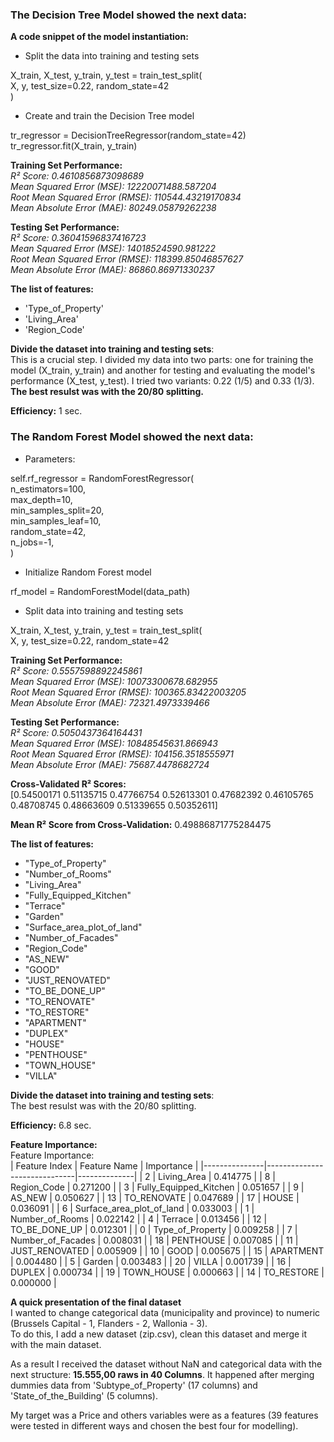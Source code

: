 
### **The Decision Tree Model showed the next data:**  
**A code snippet of the model instantiation:**  
- Split the data into training and testing sets  

X_train, X_test, y_train, y_test = train_test_split(  
    X, y, test_size=0.22, random_state=42  
)  

- Create and train the Decision Tree model  

tr_regressor = DecisionTreeRegressor(random_state=42)  
tr_regressor.fit(X_train, y_train)  

**Training Set Performance:**  
*R² Score: 0.4610856873098689*  
*Mean Squared Error (MSE): 12220071488.587204*  
*Root Mean Squared Error (RMSE): 110544.43219170834*  
*Mean Absolute Error (MAE): 80249.05879262238*  

**Testing Set Performance:**  
*R² Score: 0.36041596837416723*  
*Mean Squared Error (MSE): 14018524590.981222*  
*Root Mean Squared Error (RMSE): 118399.85046857627*  
*Mean Absolute Error (MAE): 86860.86971330237*  

**The list of features:**  
- 'Type_of_Property'  
- 'Living_Area'  
- 'Region_Code'  

**Divide the dataset into training and testing sets**:  
This is a crucial step. I divided my data into two parts: one for training the model (X_train, y_train) and another for testing and evaluating the model's performance (X_test, y_test). I tried two variants: 0.22 (1/5) and 0.33 (1/3). **The best resulst was with the 20/80 splitting.**  

**Efficiency:** 1 sec.  

### **The Random Forest Model showed the next data:**  

- Parameters:  

self.rf_regressor = RandomForestRegressor(  
            n_estimators=100,  
            max_depth=10,  
            min_samples_split=20,  
            min_samples_leaf=10,  
            random_state=42,  
            n_jobs=-1,  
        )  

- Initialize Random Forest model  

rf_model = RandomForestModel(data_path)  

- Split data into training and testing sets  

X_train, X_test, y_train, y_test = train_test_split(  
    X, y, test_size=0.22, random_state=42  

**Training Set Performance:**  
*R² Score: 0.5557598892245861*  
*Mean Squared Error (MSE): 10073300678.682955*  
*Root Mean Squared Error (RMSE): 100365.83422003205*  
*Mean Absolute Error (MAE): 72321.4973339466*  

**Testing Set Performance:**  
*R² Score: 0.5050437364164431*  
*Mean Squared Error (MSE): 10848545631.866943*  
*Root Mean Squared Error (RMSE): 104156.3518555971*  
*Mean Absolute Error (MAE): 75687.4478682724*  

**Cross-Validated R² Scores:**  
[0.54500171 0.51135715 0.47766754 0.52613301 0.47682392 0.46105765 0.48708745 0.48663609 0.51339655 0.50352611]  

**Mean R² Score from Cross-Validation:** 0.49886871775284475  

**The list of features:**  
- "Type_of_Property"  
- "Number_of_Rooms"  
- "Living_Area"  
- "Fully_Equipped_Kitchen"  
- "Terrace"  
- "Garden"  
- "Surface_area_plot_of_land"  
- "Number_of_Facades"  
- "Region_Code"  
- "AS_NEW"  
- "GOOD"  
- "JUST_RENOVATED"  
- "TO_BE_DONE_UP"  
- "TO_RENOVATE"  
- "TO_RESTORE"  
- "APARTMENT"  
- "DUPLEX"  
- "HOUSE"  
- "PENTHOUSE"  
- "TOWN_HOUSE"  
- "VILLA"  

**Divide the dataset into training and testing sets**:  
The best resulst was with the 20/80 splitting.  

**Efficiency:** 6.8 sec.  

**Feature Importance:**  
Feature  Importance:  
| Feature Index | Feature Name                 | Importance   |
|---------------|------------------------------|--------------|
| 2             | Living_Area                 | 0.414775      |
| 8             | Region_Code                 | 0.271200      |
| 3             | Fully_Equipped_Kitchen      | 0.051657      |
| 9             | AS_NEW                      | 0.050627      |
| 13            | TO_RENOVATE                 | 0.047689      |
| 17            | HOUSE                       | 0.036091      |
| 6             | Surface_area_plot_of_land   | 0.033003      |
| 1             | Number_of_Rooms             | 0.022142      |
| 4             | Terrace                     | 0.013456      |
| 12            | TO_BE_DONE_UP               | 0.012301      |
| 0             | Type_of_Property            | 0.009258      |
| 7             | Number_of_Facades           | 0.008031      |
| 18            | PENTHOUSE                   | 0.007085      |
| 11            | JUST_RENOVATED              | 0.005909      |
| 10            | GOOD                        | 0.005675      |
| 15            | APARTMENT                   | 0.004480      |
| 5             | Garden                      | 0.003483      |
| 20            | VILLA                       | 0.001739      |
| 16            | DUPLEX                      | 0.000734      |
| 19            | TOWN_HOUSE                  | 0.000663      |
| 14            | TO_RESTORE                  | 0.000000      |


**A quick presentation of the final dataset**  
I wanted to change categorical data (municipality and province) to numeric (Brussels Capital - 1, Flanders - 2, Wallonia - 3).    
To do this, I add a new dataset (zip.csv), clean this dataset and merge it with the main dataset.   

As a result I received the dataset without NaN and categorical data with the next structure: **15.555,00 raws in 40 Columns**. It happened after merging dummies data from 'Subtype_of_Property' (17 columns) and 'State_of_the_Building' (5 columns).  

My target was a Price and others variables were as a features (39 features were tested in different ways and chosen the best four for modelling).  
